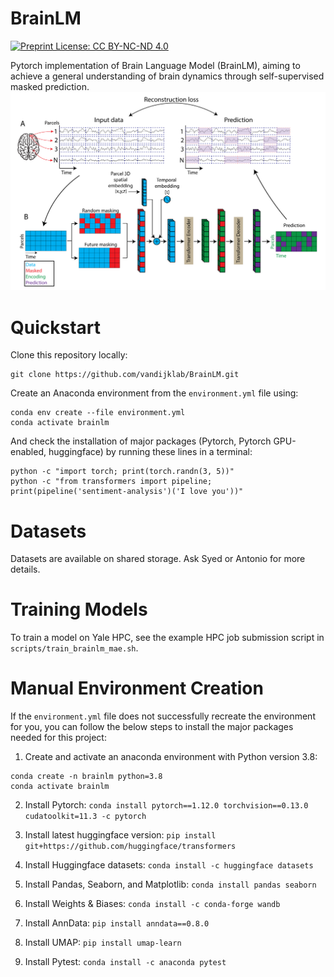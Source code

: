 # BrainLM

[![Preprint License: CC BY-NC-ND 4.0](https://img.shields.io/badge/License-CC_BY--NC--ND_4.0-lightgrey.svg)](https://creativecommons.org/licenses/by-nc-nd/4.0/)

Pytorch implementation of Brain Language Model (BrainLM), aiming to achieve a general understanding of brain dynamics through self-supervised masked prediction. 
![Alt text](/figures/brainlm_overview.png)

# Quickstart
Clone this repository locally:

```
git clone https://github.com/vandijklab/BrainLM.git
```


Create an Anaconda environment from the `environment.yml` file using:

```
conda env create --file environment.yml
conda activate brainlm
```

And check the installation of major packages (Pytorch, Pytorch GPU-enabled, huggingface) by running these lines in a terminal:
```
python -c "import torch; print(torch.randn(3, 5))"
python -c "from transformers import pipeline; print(pipeline('sentiment-analysis')('I love you'))"
```


# Datasets

Datasets are available on shared storage. Ask Syed or Antonio for more details.


# Training Models

To train a model on Yale HPC, see the example HPC job submission script in ```scripts/train_brainlm_mae.sh```.


# Manual Environment Creation
If the `environment.yml` file does not successfully recreate the environment for you, you can follow the below steps to install the major packages needed for this project:

1. Create and activate an anaconda environment with Python version 3.8:
```
conda create -n brainlm python=3.8
conda activate brainlm
```

2. Install Pytorch: `conda install pytorch==1.12.0 torchvision==0.13.0 cudatoolkit=11.3 -c pytorch`
3. Install latest huggingface version: `pip install git+https://github.com/huggingface/transformers`

4. Install Huggingface datasets: `conda install -c huggingface datasets`

5. Install Pandas, Seaborn, and Matplotlib: `conda install pandas seaborn`

6. Install Weights & Biases: `conda install -c conda-forge wandb`

7. Install AnnData: `pip install anndata==0.8.0`

8. Install UMAP: `pip install umap-learn`

9. Install Pytest: `conda install -c anaconda pytest`
